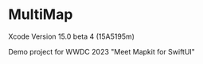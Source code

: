 # MultiMap

Xcode Version 15.0 beta 4 (15A5195m)

Demo project for WWDC 2023 "Meet Mapkit for SwiftUI"
